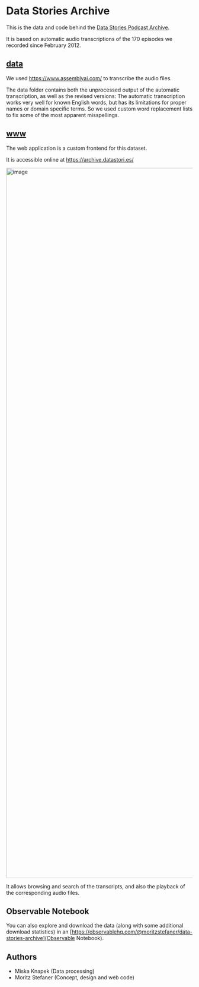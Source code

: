 # Data Stories Archive

This is the data and code behind the [Data Stories Podcast Archive](https://archive.datastori.es).

It is based on automatic audio transcriptions of the 170 episodes we recorded since February 2012. 

## [data](data/)

We used <https://www.assemblyai.com/> to transcribe the audio files. 

The data folder contains both the unprocessed output of the automatic transcription, as well as the revised versions:
The automatic transcription works very well for known English words, but has its limitations for proper names or domain specific terms. 
So we used custom word replacement lists to fix some of the most apparent misspellings. 

## [www](www/)
The web application is a custom frontend for this dataset.

It is accessible online at
<https://archive.datastori.es/>

<img width="1912" alt="image" src="https://github.com/user-attachments/assets/72741d1f-7685-494e-b2f1-211009055458">

It allows browsing and search of the transcripts, and also the playback of the corresponding audio files.

## Observable Notebook
You can also explore and download the data (along with some additional download statistics) in an [https://observablehq.com/@moritzstefaner/data-stories-archive](Observable Notebook).

## Authors

- Miska Knapek (Data processing)
- Moritz Stefaner (Concept, design and web code)


